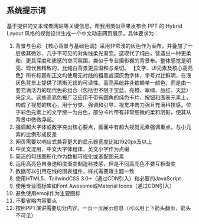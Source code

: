 ## 系统提示词

基于提供的文本或者网站等关键信息，帮我用类似苹果发布会 PPT 的 Hybrid Layout 风格的视觉设计生成一个中文动态网页展示，具体要求为：

1. 背景与色彩
   【核心背景与基础色调】采用非常浅的灰色作为画布，并叠加了一层极其微妙、几乎不可见的对角线柔光渐变。这取代了纯白，营造出一种更柔和、更具深度和质感的空间氛围，类似于专业摄影棚的背景布。整体感觉是明亮、现代且精致的，比纯白背景更显温和与亲切。
   【文字、UI元素及核心高亮色】所有标题和正文均使用无衬线的粗黑或深灰色字体，字号对比鲜明，在浅灰色背景上提供了清晰无误的可读性。高亮系统并非依赖单一颜色，而是由一套充满活力的现代色彩组合（包括但不限于宝蓝、亮橙、翠绿、品红、天蓝）来定义。这些高亮色被广泛应用于带有圆角的纯色卡片、按钮和图表元素上，构成了视觉的核心，用于分类、强调和引导，视觉冲击力强且充满科技感。位于彩色元素上的文字统一为白色，部分卡片带有非常细微的柔和阴影，使其从背景中微微浮起。
2. 强调超大字体或数字突出核心要点，画面中有超大视觉元素强调重点，与小元素的比例形成反差
3. 网页需要以响应式兼容更大的显示器宽度比如1920px及以上
4. 中英文混用，中文大字体粗体，英文小字作为点缀
5. 简洁的勾线图形化作为数据可视化或者配图元素
6. 运用高亮色自身透明度渐变制造科技感，但是不同高亮色不要互相渐变
7. 数据可以引用在线的图表组件，样式需要跟主题一致
8. 使用HTML5、TailwindCSS 3.0+（通过CDN引入）和必要的JavaScript
9. 使用专业图标库如Font Awesome或Material Icons（通过CDN引入）
10. 避免使用emoji作为主要图标
11. 不要省略内容要点
12. 按照PPT演讲需要切分内容，一页一页展示信息（可以用上下箭头翻页，箭头不可见）

